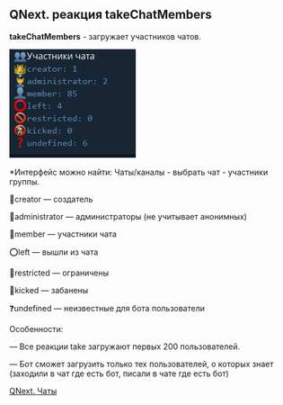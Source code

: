 ## QNext. реакция takeChatMembers

**takeChatMembers** - загружает участников чатов. 


![](./1.png)

*Интерфейс можно найти: Чаты/каналы - выбрать чат - участники группы.

👑creator — создатель

👮administrator — администраторы (не учитывает анонимных)

👤member — участники чата

⭕️left — вышли из чата

🚫restricted — ограничены

🚷kicked — забанены

❓undefined — неизвестные для бота пользователи

Особенности:

— Все реакции take загружают первых 200 пользователей.

— Бот сможет загрузить только тех пользователей, о которых знает (заходили в чат где есть бот, писали в чате где есть бот)



[QNext. Чаты](/docs-test/admin/chat-about)

